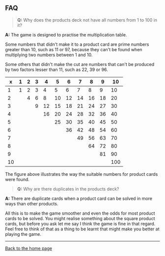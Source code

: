 ## FAQ

> __Q:__ Why does the products deck not have all numbers from 1 to 100 in it?

__A:__ The game is designed to practise the multiplication table.

Some numbers that didn't make it to a product card are prime numbers greater than 10, such as 11 or 97, because they can't be found when multiplying two numbers between 1 and 10.

Some others that didn't make the cut are numbers that can't be produced by two factors lesser than 11, such as 22, 39 or 96.

| x | 1 | 2 | 3 | 4 | 5 | 6 | 7 | 8 | 9 | 10|
|---|---|---|---|---|---|---|---|---|---|---|
| 1 | 1 | 2 | 3 | 4 | 5 | 6 | 7 | 8 | 9 | 10|
| 2 |   | 4 | 6 | 8 | 10| 12| 14| 16| 18| 20|
| 3 |   |   | 9 | 12| 15| 18| 21| 24| 27| 30|
| 4 |   |   |   | 16| 20| 24| 28| 32| 36| 40|
| 5 |   |   |   |   | 25| 30| 35| 40| 45| 50|
| 6 |   |   |   |   |   | 36| 42| 48| 54| 60|
| 7 |   |   |   |   |   |   | 49| 56| 63| 70|
| 8 |   |   |   |   |   |   |   | 64| 72| 80|
| 9 |   |   |   |   |   |   |   |   | 81| 90|
| 10|   |   |   |   |   |   |   |   |   |100|

The figure above illustrates the way the suitable numbers for product cards were found.

> __Q:__ Why are there duplicates in the products deck?

__A:__ There are duplicate cards when a product card can be solved in more ways than other products.

All this is to make the game smoother and even the odds for most product cards to be solved. You might realise something about the square product cards, but before you ask let me say I think the game is fine in that regard. Feel free to think of that as a thing to be learnt that might make you better at playing the game.

---
[Back to the home page](https://multiplin.alecrem.com/)